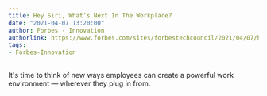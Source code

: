 ```yaml
---
title: Hey Siri, What’s Next In The Workplace?
date: "2021-04-07 13:20:00"
author: Forbes - Innovation
authorlink: https://www.forbes.com/sites/forbestechcouncil/2021/04/07/hey-siri-whats-next-in-the-workplace/
tags:
- Forbes-Innovation
---
```

It's time to think of new ways employees can create a powerful work environment — wherever they plug in from.